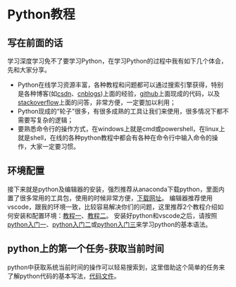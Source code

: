 # Python教程

## 写在前面的话

学习深度学习免不了要学习Python，在学习Python的过程中我有如下几个体会，先和大家分享。

* Python在线学习资源丰富，各种教程和问题都可以通过搜索引擎获得，特别是各种博客(如[csdn](https://www.csdn.net/)、[cnblogs](https://www.cnblogs.com/))上面的经验，[github](https://github.com/)上面现成的代码，以及[stackoverflow](https://stackoverflow.com/)上面的问答，非常方便，一定要加以利用；
* Python现成的“轮子”很多，有很多成熟的工具让我们来使用，很多情况下都不需要写复杂的逻辑；
* 要熟悉命令行的操作方式，在windows上就是cmd或powershell，在linux上就是shell，在线的各种python教程中都会有各种在命令行中输入命令的操作，大家一定要习惯。

## 环境配置

接下来就是python及编辑器的安装，强烈推荐从anaconda下载python，里面内置了很多常用的工具包，使用的时候非常方便，[下载网址](https://www.anaconda.com/distribution/#download-section)。
编辑器推荐使用vscode，跟我的环境一致，比较容易解决你们的问题，这里推荐2个教程介绍如何安装和配置环境：[教程一](https://zhuanlan.zhihu.com/p/31417084)、[教程二](https://www.cnblogs.com/schut/p/10346755.html)。
安装好python和vscode之后，请按照[python入门一](https://www.w3school.com.cn/python/index.asp)、[python入门二](https://www.w3cschool.cn/python3/python3-tutorial.html)或[python入门三](https://www.runoob.com/python/python-tutorial.html)来学习python的基本语法。

## python上的第一个任务-获取当前时间

python中获取系统当前时间的操作可以轻易搜索到，这里借助这个简单的任务来了解python代码的基本写法，[代码文件](https://github.com/YinZhaokai/python_tutorial/blob/master/task1.py)。
<!-- 
```python
#在此处引用“包”
import time

#定义函数
def main():
    #直接将信息输出在屏幕/控制台
    print(time.strftime('%Y-%m-%d %H:%M:%S'))

    #将信息保存在“task1_out.txt”文件中，‘w’代表写文件（‘r’代表读文件，‘a’代表向已存在的文件中追加）
    # ‘encoding='utf-8'’指代写入文件时的编码格式，python对文件编码格式非常敏感（主要影响中文），需要注意
    # windows系统默认的编码格式是gbk（ANSI）
    # with结构 代表系统在系统打开文件，并执行完结构内所有命令后，会自动关闭文件
    with open('task1_out.txt', 'w', encoding='utf-8') as f:
        f.write(time.strftime('%Y-%m-%d %H:%M:%S'))
    return

#代码运行起点！！
#在这种写法的python代码中，此处应当为程序运行起点，此处之前都应当是函数定义
#例外是某些代码在此处之前“顶格”写，不包含在任何函数定义中，且与def关键字左对齐，通常是定义全局变量，这些变量可以在任意位置被调用
if __name__=='__main__':
    main()
``` -->